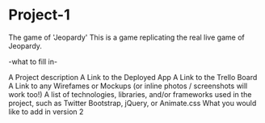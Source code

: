 # Project-1

The game of 'Jeopardy'
This is a game replicating the real live game of Jeopardy.

-what to fill in-

A Project description
A Link to the Deployed App
A Link to the Trello Board
A Link to any Wirefames or Mockups (or inline photos / screenshots will work too!)
A list of technologies, libraries, and/or frameworks used in the project, such as Twitter Bootstrap, jQuery, or Animate.css
What you would like to add in version 2